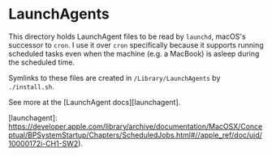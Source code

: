 # LaunchAgents

This directory holds LaunchAgent files to be read by `launchd`, macOS's
successor to `cron`. I use it over `cron` specifically because it supports
running scheduled tasks even when the machine (e.g. a MacBook) is asleep during
the scheduled time.

Symlinks to these files are created in `/Library/LaunchAgents` by
`./install.sh`.

See more at the [LaunchAgent docs][launchagent].

[launchagent]: https://developer.apple.com/library/archive/documentation/MacOSX/Conceptual/BPSystemStartup/Chapters/ScheduledJobs.html#//apple_ref/doc/uid/10000172i-CH1-SW2).
